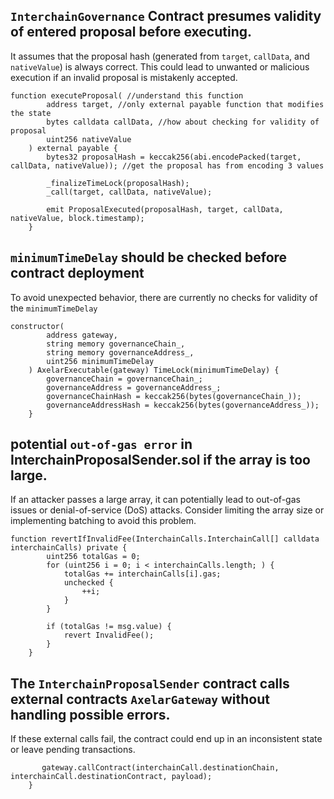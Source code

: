 ## `InterchainGovernance` Contract presumes validity of entered proposal before executing.
It assumes that the proposal hash (generated from `target`, `callData`, and `nativeValue`) is always correct. This could lead to unwanted or malicious execution if an invalid proposal is mistakenly accepted.

```solidity
function executeProposal( //understand this function
        address target, //only external payable function that modifies the state
        bytes calldata callData, //how about checking for validity of proposal
        uint256 nativeValue
    ) external payable {
        bytes32 proposalHash = keccak256(abi.encodePacked(target, callData, nativeValue)); //get the proposal has from encoding 3 values

        _finalizeTimeLock(proposalHash);
        _call(target, callData, nativeValue);

        emit ProposalExecuted(proposalHash, target, callData, nativeValue, block.timestamp);
    } 
```


## `minimumTimeDelay` should be checked before contract deployment
To avoid unexpected behavior, there are currently no checks for validity of the `minimumTimeDelay`

```solidity
constructor(
        address gateway,
        string memory governanceChain_,
        string memory governanceAddress_,
        uint256 minimumTimeDelay
    ) AxelarExecutable(gateway) TimeLock(minimumTimeDelay) {
        governanceChain = governanceChain_;
        governanceAddress = governanceAddress_;
        governanceChainHash = keccak256(bytes(governanceChain_));
        governanceAddressHash = keccak256(bytes(governanceAddress_));
    }
```

## potential `out-of-gas error` in InterchainProposalSender.sol if the array is too large.
If an attacker passes a large array, it can potentially lead to out-of-gas issues or denial-of-service (DoS) attacks. Consider limiting the array size or implementing batching to avoid this problem.

```solidity
function revertIfInvalidFee(InterchainCalls.InterchainCall[] calldata interchainCalls) private {
        uint256 totalGas = 0;
        for (uint256 i = 0; i < interchainCalls.length; ) {
            totalGas += interchainCalls[i].gas;
            unchecked {
                ++i;
            }
        }

        if (totalGas != msg.value) {
            revert InvalidFee();
        }
    }
```

## The `InterchainProposalSender` contract calls external contracts `AxelarGateway` without handling possible errors. 
If these external calls fail, the contract could end up in an inconsistent state or leave pending transactions.

```solidity
       gateway.callContract(interchainCall.destinationChain, interchainCall.destinationContract, payload);
    }
```

